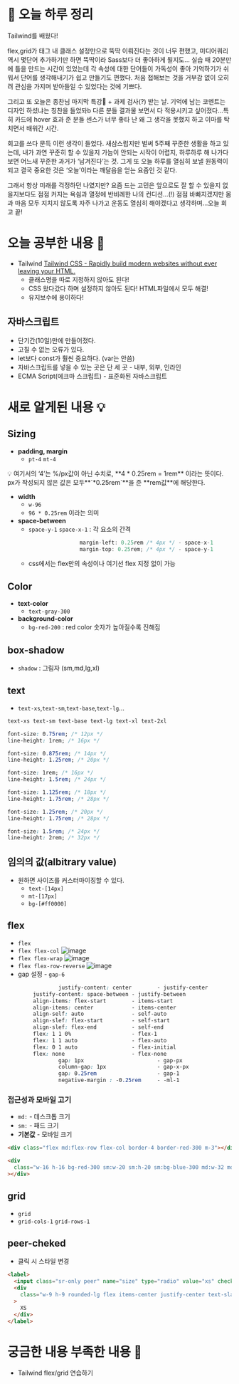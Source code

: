 # 🌳 오늘 하루 정리

Tailwind를 배웠다!

flex,grid가 태그 내 클래스 설정만으로 뚝딱 이뤄진다는 것이 너무 편했고, 미디어쿼리 역시 몇단어 추가하기만 하면 뚝딱이라 Sass보다 더 좋아하게 될지도… 실습 때 20분만에 틀을 만드는 시간이 있었는데 각 속성에 대한 단어들이 가독성이 좋아 기억하기가 쉬워서 단어를 생각해내기가 쉽고 만들기도 편했다. 처음 접해보는 것을 거부감 없이 오히려 관심을 가지며 받아들일 수 있었다는 것에 기쁘다.

그리고 또 오늘은 종찬님 마지막 특강🥹 + 과제 검사(?) 받는 날. 기억에 남는 코멘트는 디자인 하셨냐는 칭찬을 들었돠b 다른 분들 결과물 보면서 다 적용시키고 싶어졌다…특히 카드에 hover 효과 준 분들 센스가 너무 좋타 난 왜 그 생각을 못했지 하고 이마를 탁 치면서 배워간 시간.

회고를 쓰다 문득 이런 생각이 들었다. 새삼스럽지만 벌써 5주째 꾸준한 생활을 하고 있는데,
내가 과연 꾸준히 할 수 있을지 가늠이 안되는 시작이 어렵지, 하루하루 해 나가다 보면 어느새 꾸준한 과거가 ‘남겨진다’는 것. 그게 또 오늘 하루를 열심히 보낼 원동력이 되고 결국 중요한 것은 ‘오늘’이라는 깨달음을 얻는 요즘인 것 같다.

그래서 항상 미래를 걱정하던 나였지만? 요즘 드는 고민은 앞으로도 잘 할 수 있을지 없을지보다도 점점 커지는 욕싐과 열정에 반비례한 나의 컨디션…(!) 점점 바빠지겠지만 몸과 마음 모두 지치지 않도록 자주 나가고 운동도 열심히 해야겠다고 생각하며...오늘 회고 끝!

# 오늘 공부한 내용 🌼

- Tailwind
  [Tailwind CSS - Rapidly build modern websites without ever leaving your HTML.](https://tailwindcss.com/)
  - 클래스명을 따로 지정하지 않아도 된다!
  - CSS 왔다갔다 하며 설정하지 않아도 된다! HTML파일에서 모두 해결!
  - 유지보수에 용이하다!

## 자바스크립트

- 단기간(10일)만에 만들어졌다.
- 고칠 수 없는 오류가 있다.
- let보다 const가 훨씬 중요하다. (var는 안씀)
- 자바스크립트를 넣을 수 있는 곳은 단 세 곳 - 내부, 외부, 인라인
- ECMA Script(에크마 스크립트) - 표준화된 자바스크립트

# 새로 알게된 내용 💡

## Sizing

- **padding, margin**
  - `pt-4` `mt-4`

<aside>
💡 여기서의 ‘4’는 %/px값이 아닌 수치로, **4 * 0.25rem = 1rem** 이라는 뜻이다.
px가 작성되지 않은 값은 모두**`*0.25rem`**을 준 **rem값**에 해당한다.

</aside>

- **width**
  - `w-96`
  - `96 * 0.25rem` 이라는 의미
- **space-between**
  - `space-y-1` `space-x-1` : 각 요소의 간격
    ```jsx
    				margin-left: 0.25rem /* 4px */ - space-x-1
    				margin-top: 0.25rem; /* 4px */ - space-y-1
    ```
  - css에서는 flex만의 속성이나 여기선 flex 지정 없이 가능

## Color

- **text-color**
  - `text-gray-300`
- **background-color**
  - `bg-red-200` : red color 숫자가 높아질수록 진해짐

## box-shadow

- `shadow` : 그림자 (sm,md,lg,xl)

## text

- `text-xs`,`text-sm`,`text-base`,`text-lg`…

```html
text-xs text-sm text-base text-lg text-xl text-2xl
```

```css
font-size: 0.75rem; /* 12px */
line-height: 1rem; /* 16px */

font-size: 0.875rem; /* 14px */
line-height: 1.25rem; /* 20px */

font-size: 1rem; /* 16px */
line-height: 1.5rem; /* 24px */

font-size: 1.125rem; /* 18px */
line-height: 1.75rem; /* 28px */

font-size: 1.25rem; /* 20px */
line-height: 1.75rem; /* 28px */

font-size: 1.5rem; /* 24px */
line-height: 2rem; /* 32px */
```

## 임의의 값(albitrary value)

- 원하면 사이즈를 커스터마이징할 수 있다.
  - `text-[14px]`
  - `mt-[17px]`
  - `bg-[#ff0000]`

## flex

- `flex`
- `flex flex-col`
  ![image](https://file.notion.so/f/s/9ace331d-4109-4647-8259-6d5c3e818f76/Untitled.png?id=7407f7d8-d01a-4bfc-bb5a-c8b099249b7a&table=block&spaceId=3317110b-440d-483f-947a-2d0877613e61&expirationTimestamp=1680176484062&signature=iKVzGw9zIuDU588yY5fBJUEo4n_U5b1l8Fp_0MBzuPc&downloadName=Untitled.png)
- `flex flex-wrap`
  ![image](https://file.notion.so/f/s/1ddbff6b-93ea-49de-8ad6-9e49826040c8/Untitled.png?id=512a534e-f0f8-4404-9ba1-dbc898bd6a62&table=block&spaceId=3317110b-440d-483f-947a-2d0877613e61&expirationTimestamp=1680176460321&signature=wSDs1O1gloWQGZeR6WU-UYZhtXjdzF0uCnbPjwF26bM&downloadName=Untitled.png)
- `flex flex-row-reverse`
  ![image](https://file.notion.so/f/s/5cdf7d8f-0662-4c36-bd1e-a92b4606ee33/Untitled.png?id=7ef1ca3b-3d4a-44f1-8562-81958ab632db&table=block&spaceId=3317110b-440d-483f-947a-2d0877613e61&expirationTimestamp=1680176410297&signature=oMMorJn98xIr543QPwhO7T6KyOC46yFrW3FgEjQPnH8&downloadName=Untitled.png)
- gap 설정 - `gap-6`

```css
				justify-content: center        - justify-center
        justify-content: space-between - justify-between
        align-items: flex-start        - items-start
        align-items: center            - items-center
        align-self: auto               - self-auto
        align-slef: flex-start         - self-start
        align-slef: flex-end           - self-end
        flex: 1 1 0%                   - flex-1
        flex: 1 1 auto                 - flex-auto
        flex: 0 1 auto                 - flex-initial
        flex: none                     - flex-none
				gap: 1px                       - gap-px
				column-gap: 1px                - gap-x-px
				gap: 0.25rem                   - gap-1
				negative-margin : -0.25rem     - -ml-1
```

### 접근성과 모바일 고기

- `md:` - 데스크톱 크기
- `sm:` - 패드 크기
- **기본값** - 모바일 크기

```html
<div class="flex md:flex-row flex-col border-4 border-red-300 m-3"></div>
```

```html
<div
  class="w-16 h-16 bg-red-300 sm:w-20 sm:h-20 sm:bg-blue-300 md:w-32 md:h-32 md:bg-green-300"
></div>
```

## grid

- `grid`
- `grid-cols-1` `grid-rows-1`

## peer-cheked

- 클릭 시 스타일 변경

```html
<label>
  <input class="sr-only peer" name="size" type="radio" value="xs" checked />
  <div
    class="w-9 h-9 rounded-lg flex items-center justify-center text-slate-700 peer-checked:font-semibold peer-checked:bg-slate-900 peer-checked:text-white"
  >
    XS
  </div>
</label>
```

# 궁금한 내용 부족한 내용 🧐

- Tailwind flex/grid 연습하기
